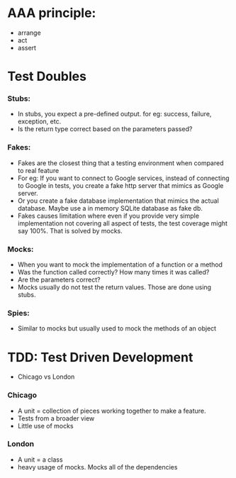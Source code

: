 # AAA principle:

- arrange
- act
- assert

# Test Doubles

### Stubs:

- In stubs, you expect a pre-defined output. for eg: success, failure, exception, etc.
- Is the return type correct based on the parameters passed?

### Fakes:

- Fakes are the closest thing that a testing environment when compared to real feature
- For eg: If you want to connect to Google services, instead of connecting to Google in tests, you create a fake http server that mimics as Google server.
- Or you create a fake database implementation that mimics the actual database. Maybe use a in memory SQLite database as fake db.
- Fakes causes limitation where even if you provide very simple implementation not covering all aspect of tests, the test coverage might say 100%. That is solved by mocks.

### Mocks:

- When you want to mock the implementation of a function or a method
- Was the function called correctly? How many times it was called?
- Are the parameters correct?
- Mocks usually do not test the return values. Those are done using stubs.

### Spies:

- Similar to mocks but usually used to mock the methods of an object

# TDD: Test Driven Development

- Chicago vs London

### Chicago

- A unit = collection of pieces working together to make a feature.
- Tests from a broader view
- Little use of mocks

### London

- A unit = a class
- heavy usage of mocks. Mocks all of the dependencies
